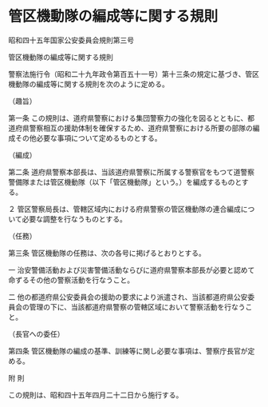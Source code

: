 # 管区機動隊の編成等に関する規則

昭和四十五年国家公安委員会規則第三号

管区機動隊の編成等に関する規則

警察法施行令（昭和二十九年政令第百五十一号）第十三条の規定に基づき、管区機動隊の編成等に関する規則を次のように定める。

（趣旨）

第一条 この規則は、道府県警察における集団警察力の強化を図るとともに、都道府県警察相互の援助体制を確保するため、道府県警察における所要の部隊の編成その他必要な事項について定めるものとする。

（編成）

第二条 道府県警察本部長は、当該道府県警察に所属する警察官をもつて道警察警備隊または管区機動隊（以下「管区機動隊」という。）を編成するものとする。

２ 管区警察局長は、管轄区域内における府県警察の管区機動隊の連合編成について必要な調整を行なうものとする。

（任務）

第三条 管区機動隊の任務は、次の各号に掲げるとおりとする。

一 治安警備活動および災害警備活動ならびに道府県警察本部長が必要と認めて命ずるその他の警察活動を行なうこと。

二 他の都道府県公安委員会の援助の要求により派遣され、当該都道府県公安委員会の管理の下に、当該都道府県警察の管轄区域において警察活動を行なうこと。

（長官への委任）

第四条 管区機動隊の編成の基準、訓練等に関し必要な事項は、警察庁長官が定める。

附 則

この規則は、昭和四十五年四月二十二日から施行する。
